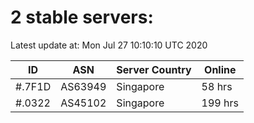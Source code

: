 # 2 stable servers:

Latest update at: Mon Jul 27 10:10:10 UTC 2020

| ID | ASN | Server Country | Online |
| -- | --- | -------------- | ------ |
| #.7F1D | AS63949 | Singapore | 58 hrs |
| #.0322 | AS45102 | Singapore | 199 hrs |

